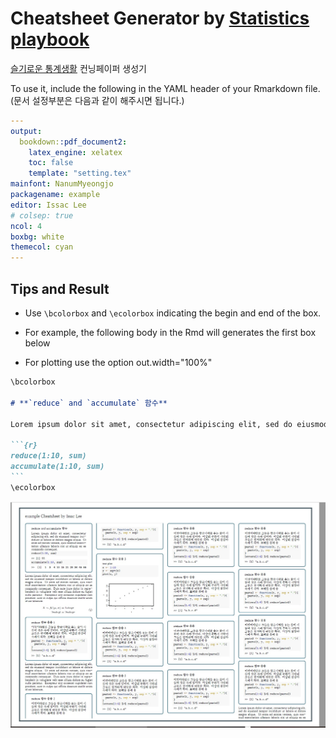 
# Cheatsheet Generator by [Statistics playbook](https://www.youtube.com/c/statisticsplaybook) 

[슬기로운 통계생활](https://www.youtube.com/c/statisticsplaybook) 컨닝페이퍼 생성기


To use it, include the following in the YAML header of your Rmarkdown file. (문서 설정부분은 다음과 같이 해주시면 됩니다.)

```yaml
---
output:
  bookdown::pdf_document2:
    latex_engine: xelatex
    toc: false
    template: "setting.tex"
mainfont: NanumMyeongjo
packagename: example
editor: Issac Lee
# colsep: true
ncol: 4
boxbg: white
themecol: cyan
---
```

## Tips and Result

* Use `\bcolorbox` and `\ecolorbox` indicating the begin and end of the box.

* For example, the following body in the Rmd will generates the first box below

* For plotting use the option out.width="100%"

````markdown
\bcolorbox

# **`reduce` and `accumulate` 함수**

Lorem ipsum dolor sit amet, consectetur adipiscing elit, sed do eiusmod tempor incididunt ut labore et dolore magna aliqua. Ut enim ad minim veniam, quis nostrud exercitation ullamco laboris nisi ut aliquip ex ea commodo consequat. Duis aute irure dolor in reprehenderit in voluptate velit esse cillum dolore eu fugiat nulla pariatur. Excepteur sint occaecat cupidatat non proident, sunt in culpa qui officia deserunt mollit anim id est laborum.

```{r}
reduce(1:10, sum)
accumulate(1:10, sum)
```
\ecolorbox

````

![](./example.jpg)
